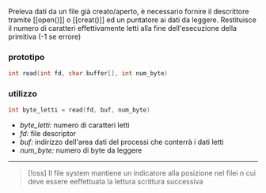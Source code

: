 Preleva dati da un file già creato/aperto, è necessario fornire il descrittore tramite [[open()]] o [[creat()]] ed un puntatore ai dati da leggere. Restituisce il numero di caratteri effettivamente letti alla fine dell'esecuzione della primitiva (-1 se errore)

### prototipo
```c
int read(int fd, char buffer[], int num_byte)
```

### utilizzo
```c
int byte_letti = read(fd, buf, num_byte)
```

- *byte_letti:* numero di caratteri letti
- *fd:* file descriptor
- *buf:* indirizzo dell'area dati del processi che conterrà i dati letti
- *num_byte:* numero di byte da leggere

---
>[!oss]
>Il file system mantiene un indicatore alla posizione nel filei n cui deve essere eeffettuata la lettura scrittura successiva


